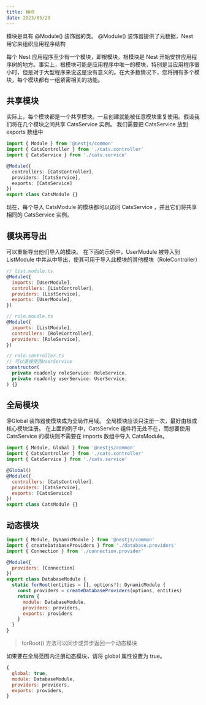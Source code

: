 ```yaml
---
title: 模块
date: 2023/05/29
---
```


模块是具有 @Module() 装饰器的类。 @Module() 装饰器提供了元数据，Nest 用它来组织应用程序结构

每个 Nest 应用程序至少有一个模块，即根模块。根模块是 Nest 开始安排应用程序树的地方。事实上，根模块可能是应用程序中唯一的模块，特别是当应用程序很小时，但是对于大型程序来说这是没有意义的。在大多数情况下，您将拥有多个模块，每个模块都有一组紧密相关的功能。

## 共享模块

实际上，每个模块都是一个共享模块。一旦创建就能被任意模块重复使用。假设我们将在几个模块之间共享 CatsService 实例。 我们需要把 CatsService 放到 exports 数组中

```ts
import { Module } from '@nestjs/common'
import { CatsController } from './cats.controller'
import { CatsService } from './cats.service'

@Module({
  controllers: [CatsController],
  providers: [CatsService],
  exports: [CatsService]
})
export class CatsModule {}
```

现在，每个导入 CatsModule 的模块都可以访问 CatsService ，并且它们将共享相同的 CatsService 实例。

## 模块再导出

可以重新导出他们导入的模块。 在下面的示例中，UserModule 被导入到 ListModule 中并从中导出，使其可用于导入此模块的其他模块（RoleController）

```js
// list.module.ts
@Module({
  imports: [UserModule],
  controllers: [ListController],
  providers: [ListService],
  exports: [UserModule],
})

// role.moudle.ts
@Module({
  imports: [ListModule],
  controllers: [RoleController],
  providers: [RoleService],
})

// role.controller.ts
// 可以直接使用UserService
constructor(
  private readonly roleService: RoleService,
  private readonly userService: UserService,
) {}
```

## 全局模块

@Global 装饰器使模块成为全局作用域。 全局模块应该只注册一次，最好由根或核心模块注册。 在上面的例子中，CatsService 组件将无处不在，而想要使用 CatsService 的模块则不需要在 imports 数组中导入 CatsModule。

```js
import { Module, Global } from '@nestjs/common'
import { CatsController } from './cats.controller'
import { CatsService } from './cats.service'

@Global()
@Module({
  controllers: [CatsController],
  providers: [CatsService],
  exports: [CatsService]
})
export class CatsModule {}
```

## 动态模块

```js
import { Module, DynamicModule } from '@nestjs/common'
import { createDatabaseProviders } from './database.providers'
import { Connection } from './connection.provider'

@Module({
  providers: [Connection]
})
export class DatabaseModule {
  static forRoot(entities = [], options?): DynamicModule {
    const providers = createDatabaseProviders(options, entities)
    return {
      module: DatabaseModule,
      providers: providers,
      exports: providers
    }
  }
}
```

> forRoot() 方法可以同步或异步返回一个动态模块

如果要在全局范围内注册动态模块，请将 global 属性设置为 true。

```js
{
  global: true,
  module: DatabaseModule,
  providers: providers,
  exports: providers,
}

```
